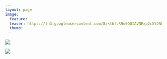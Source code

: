 ```yaml
---
layout: page
image:
  feature:
  teaser: https://lh3.googleusercontent.com/8zklhfcR9o0ODIAVNPxp2cSYJN0S4PgxCoI0VKjbPH8=w245
  thumb:
---
```


![](https://lh3.googleusercontent.com/OCxqHPDE8coa6MtbigXCSwecv2gVtr7akOfgrCcBWH8=w800)

![](https://lh3.googleusercontent.com/zvEN1a3MIqEOt1Qzionto9anR80e2nzrwue6DBT2yjg=w800)
